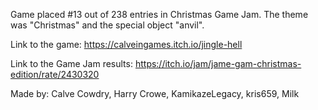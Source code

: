 Game placed #13 out of 238 entries in Christmas Game Jam.
The theme was "Christmas" and the special object "anvil".

Link to the game:
https://calveingames.itch.io/jingle-hell

Link to the Game Jam results:
https://itch.io/jam/jame-gam-christmas-edition/rate/2430320

Made by: Calve Cowdry, Harry Crowe, KamikazeLegacy, kris659, Milk
